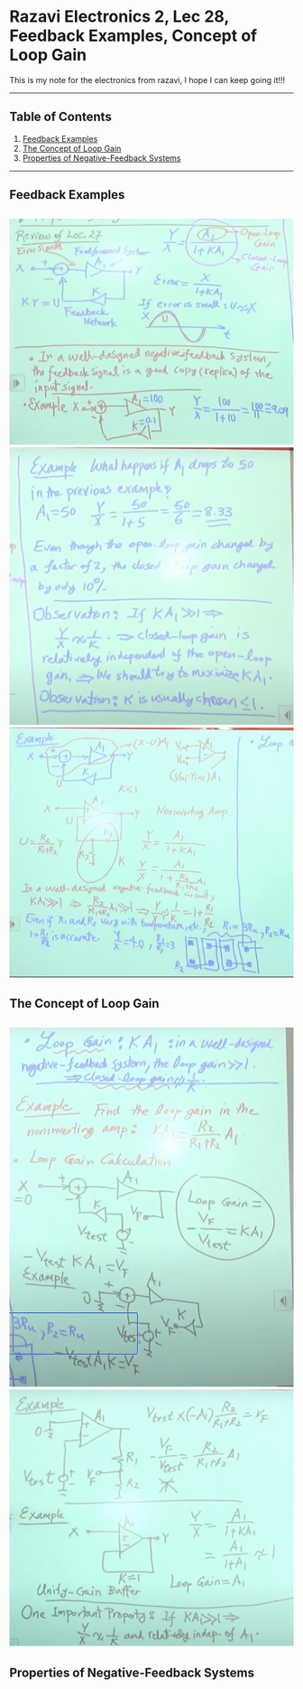 
# Razavi Electronics 2, Lec 28, Feedback Examples, Concept of Loop Gain
This is my note for the electronics from razavi, I hope I can keep going it!!!

---

## Table of Contents
1. [Feedback Examples](#feedback-examples)
2. [The Concept of Loop Gain](#the-concept-of-loop-gain)
3. [Properties of Negative-Feedback Systems](#properties-of-negative-feedback-systems)



 

---
## Feedback Examples
![](/images/FeedbackExp1.png)
![](/images/FeedbackExp2.png)
![](/images/FeedbackExp3.png)
---
## The Concept of Loop Gain
![](/images/LoopGain.png)
![](/images/LoopGainExp.png)
---
## Properties of Negative-Feedback Systems


